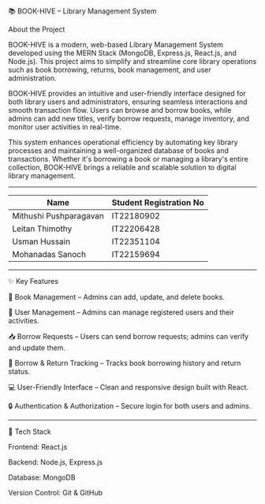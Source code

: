 📚 BOOK-HIVE – Library Management System

About the Project

BOOK-HIVE is a modern, web-based Library Management System developed using the MERN Stack (MongoDB, Express.js, React.js, and Node.js). This project aims to simplify and streamline core library operations such as book borrowing, returns, book management, and user administration.

BOOK-HIVE provides an intuitive and user-friendly interface designed for both library users and administrators, ensuring seamless interactions and smooth transaction flow. Users can browse and borrow books, while admins can add new titles, verify borrow requests, manage inventory, and monitor user activities in real-time.

This system enhances operational efficiency by automating key library processes and maintaining a well-organized database of books and transactions. Whether it's borrowing a book or managing a library's entire collection, BOOK-HIVE brings a reliable and scalable solution to digital library management.

-------------------------------------------------------------------------------------------------------------------------------------------------------------------------------------------------------------------

| Name | Student Registration No |
|-------------------|------------------------|
| Mithushi Pushparagavan | IT22180902 |
| Leitan Thimothy | IT22206428 |
| Usman Hussain | IT22351104 |
| Mohanadas Sanoch | IT22159694 |

--------------------------------------------------------------------------------------------------------------------------------------------------------------------------------------------------------------------
✨ Key Features

📖 Book Management – Admins can add, update, and delete books.

👥 User Management – Admins can manage registered users and their activities.

📥 Borrow Requests – Users can send borrow requests; admins can verify and update them.

🔄 Borrow & Return Tracking – Tracks book borrowing history and return status.

💻 User-Friendly Interface – Clean and responsive design built with React.

🔒 Authentication & Authorization – Secure login for both users and admins.

---------------------------------------------------------------------------------------------------------------------------------------------------------------------------------------------------------------------
🔧 Tech Stack

Frontend: React.js

Backend: Node.js, Express.js

Database: MongoDB

Version Control: Git & GitHub
